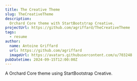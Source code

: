 ```yaml
---
title: The Creative Theme
slug: TheCreativeTheme
description:
  Orchard Core theme with StartBootstrap Creative.
projectUrl: https://github.com/agriffard/TheCreativeTheme
tags:
  - resume
author:
  name: Antoine Griffard
  url: https://github.com/agriffard
  imageUrl: https://avatars.githubusercontent.com/u/703248
pubDatetime: 2024-09-15T12:00:00Z
---
```


A Orchard Core theme using StartBootstrap Creative.
